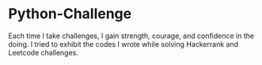 # Python-Challenge
Each time I take challenges, I gain strength, courage, and confidence in the doing. I tried to exhibit the codes I wrote while solving Hackerrank and Leetcode challenges.   
